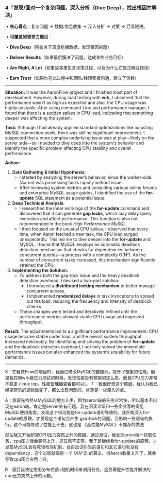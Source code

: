 ### **4「发现/面对一个复杂问题，深入分析（Dive Deep），找出根因并解决」**

​	•	**核心看点**：复杂问题 -> 数据/信息收集 -> 深入分析 -> 对策 -> 后续跟进。

​	•	**可覆盖的领导力题目**：

​	•	**Dive Deep**（所有关于深度挖掘数据、发现根因的题）

​	•	**Deliver Results**（如果最后解决了问题，达成某些业务目标）

​	•	**Are Right, A Lot**（如果故事里包含决策过程，以及为什么它是正确或错误）

​	•	**Earn Trust**（如果你在此过程中和团队/经理积极沟通，建立了信赖）

------

**Situation:**
It was the AaronFlow project and I finished most part of development. However, during load testing with **wrk**, I observed that the performance wasn’t as high as expected and also, the CPU usage was highly unstable. After using command-Line and performance manager, I found that there is a sudden spikes in CPU load, indicating that something deeper was affecting the system.

**Task:**
Although I had already applied standard optimizations like adjusting MySQL connection pools, there was still no significant improvement. I suspected that a more complex underlying issue was at play—likely on the server side—so I needed to dive deep into the system's behavior and identify the specific problem affecting CPU stability and overall performance.

**Action:**

1. **Data Gathering & Initial Hypothesis:**
   - I started by analyzing the server’s behavior, since the worker-side (Aaron) was processing tasks rapidly without issue.
   - After reviewing system metrics and consulting various online forums and enterprise MySQL usage guides, I identified the use of the **for-update** SQL statement as a potential issue.
2. **Deep Technical Analysis:**
   - I researched the inner workings of the **for-update** command and discovered that it can generate **gap locks**, which may delay query execution and affect performance. This function is also not recommended in the book *High Performance MySQL*.
   - I then focused on the unusual CPU spikes. I observed that every time, when Aaron fetched a new task, the CPU load surged unexpectedly. This led me to dive deeper into the **for-update** and MySQL. I found that MySQL employs an automatic deadlock detection mechanism that checks for dependencies between concurrent queries—a process with a complexity O(N²). As the number of concurrent tasks increased, this mechanism significantly strained the CPU.
3. **Implementing the Solution:**
   - To address both the gap-lock issue and the heavy deadlock detection overhead, I devised a two-part solution:
     - I introduced a **distributed locking mechanism** to better manage concurrent access.
     - I implemented **randomized delays** in task invocations to spread out the load, reducing the frequency and intensity of deadlock checks.
   - These changes were tested and iteratively refined until the performance metrics showed stable CPU usage and improved throughput.

**Result:**
The adjustments led to a significant performance improvement: CPU usage became stable under load, and the overall system throughput increased noticeably. By identifying and solving the problem of **for-update** and the deadlock detection overhead, I not only solved the immediate performance issues but also enhanced the system’s scalability for future demands.

------

S：在我做Flow的项目时，我通过修改MySQL的链接池，提升了框架的性能。但是我在用wrk做压力测试的时候，发现性能没有预期的这么高，而且CPU压力非常不稳定 (linux top，性能管理器查看都可以)。
T：我很好奇这个原因，我认为我已经把常见的调优做完了，那么出现问题的，肯定是一些深入的点。

A：我首先依然从MySQL的地方入手，因为aaron端的任务非常快，所以基本不出现在aaron端。肯定是server处有问题。我在阅读论坛和一些企业写的常见MySQL使用指南，发现这个很可能是for-update语句导致的。我开始深入for-update的原理，才发现这个语句会产生 gap-lock的问题，会影响一些语句的执行。这个可能导致了性能上不去，这也是 《高性能MySQL》不推荐的做法

然后我又开始研究CPU压力突然上升的原因，通过测试，我发现arron端一获取任务，cpu压力就会突然上升，这显然不正常。我于是继续看for-update的原理，才发现MySQL会有死锁检测机制，会自动识别当前语句和其它语句有没有dependency，这个过程就像是一个 O(N^2) 的算法，当Aaron数量上升了，就会导致cpu压力突然上升。

R：最后我决定使用分布式锁+随机时间来调用任务，这显著提升性能并解决的cpu压力突然上升的问题。

